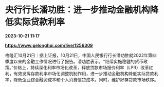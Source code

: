 # 央行行长潘功胜：进一步推动金融机构降低实际贷款利率

**2023-10-21 11:17**

**https://www.gelonghui.com/live/1256309**

格隆汇10月21日｜据上证报，10月21日，中国人民银行行长潘功胜就2022年第四季度以来的金融工作情况进行了报告。潘功胜表示，“继续实施稳健的货币政策。”价格上，持续深化利率市场化改革，释放贷款市场报价利率（LPR）改革红利，有效发挥存款利率市场化调整机制作用，进一步推动金融机构降低实际贷款利率，降低企业综合融资成本和个人消费信贷成本。同时，维护好存贷款市场秩序。